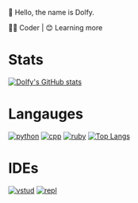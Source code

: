 👋 Hello, the name is Dolfy.

🧑‍💻 Coder | 😊 Learning more 

# Stats
[![Dolfy's GitHub stats](https://github-readme-stats.vercel.app/api?username=Penoziosmoon&show_icons=True&theme=radical)](https://github.com/penozious/github-readme-stats)

# Langauges
[![python](https://img.shields.io/badge/Python-FFD43B?style=for-the-badge&logo=python&logoColor=blue)](https://github.com/penozious/github-readme-stats)
[![cpp](https://img.shields.io/badge/C%2B%2B-00599C?style=for-the-badge&logo=c%2B%2B&logoColor=white)](https://github.com/penozious/github-readme-stats)
[![ruby](https://img.shields.io/badge/Ruby-CC342D?style=for-the-badge&logo=ruby&logoColor=white)](https://github.com/penozious/github-readme-stats)
[![Top Langs](https://github-readme-stats.vercel.app/api/top-langs/?username=Penoziosmoon&layout=compact%theme=Radical)](https://github.com/penozious/github-readme-stats)

# IDEs
[![vstud](https://img.shields.io/badge/Visual_Studio-5C2D91?style=for-the-badge&logo=visual%20studio&logoColor=white)](https://github.com/penozious/github-readme-stats)
[![repl](https://img.shields.io/badge/replit-667881?style=for-the-badge&logo=replit&logoColor=white)](https://replit.com/@penoziostream?tab=repls) 
